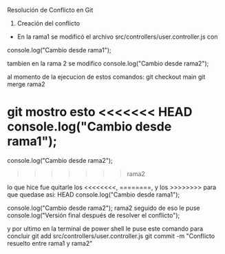 Resolución de Conflicto en Git

1. Creación del conflicto
- En la rama1 se modificó el archivo src/controllers/user.controller.js con

console.log("Cambio desde rama1"); 

tambien en la rama 2 se modifico
console.log("Cambio desde rama2");

al momento de la ejecucion de estos comandos:
git checkout main
git merge rama2

git mostro esto
<<<<<<< HEAD
console.log("Cambio desde rama1");
=======
console.log("Cambio desde rama2");
>>>>>>> rama2

lo que hice fue quitarle los <<<<<<<<, ========, y los >>>>>>>>
para que quedase asi:
HEAD
console.log("Cambio desde rama1");

console.log("Cambio desde rama2");
rama2
seguido de eso le puse
console.log("Versión final después de resolver el conflicto");

y por ultimo en la terminal de power shell le puse este comando para concluir
git add src/controllers/user.controller.js
git commit -m "Conflicto resuelto entre rama1 y rama2"




